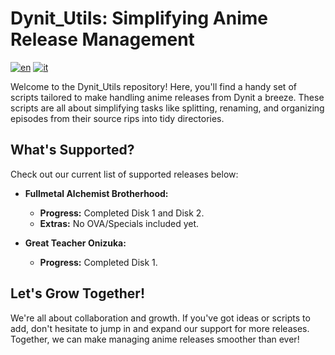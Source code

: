 # Dynit_Utils: Simplifying Anime Release Management

[![en](https://img.shields.io/badge/lang-en-red.svg)](https://github.com/GalacticSage/dynit_utils/blob/main/README.md)
[![it](https://img.shields.io/badge/lang-it-green.svg)](https://github.com/GalacticSage/dynit_utils/blob/main/README.it.md)

Welcome to the Dynit_Utils repository! Here, you'll find a handy set of scripts tailored to make handling anime releases from Dynit a breeze. These scripts are all about simplifying tasks like splitting, renaming, and organizing episodes from their source rips into tidy directories.

## What's Supported?

Check out our current list of supported releases below:

- **Fullmetal Alchemist Brotherhood:** 
  - **Progress:** Completed Disk 1 and Disk 2.
  - **Extras:** No OVA/Specials included yet.

- **Great Teacher Onizuka:**
  - **Progress:** Completed Disk 1.

## Let's Grow Together!

We're all about collaboration and growth. If you've got ideas or scripts to add, don't hesitate to jump in and expand our support for more releases. Together, we can make managing anime releases smoother than ever!
